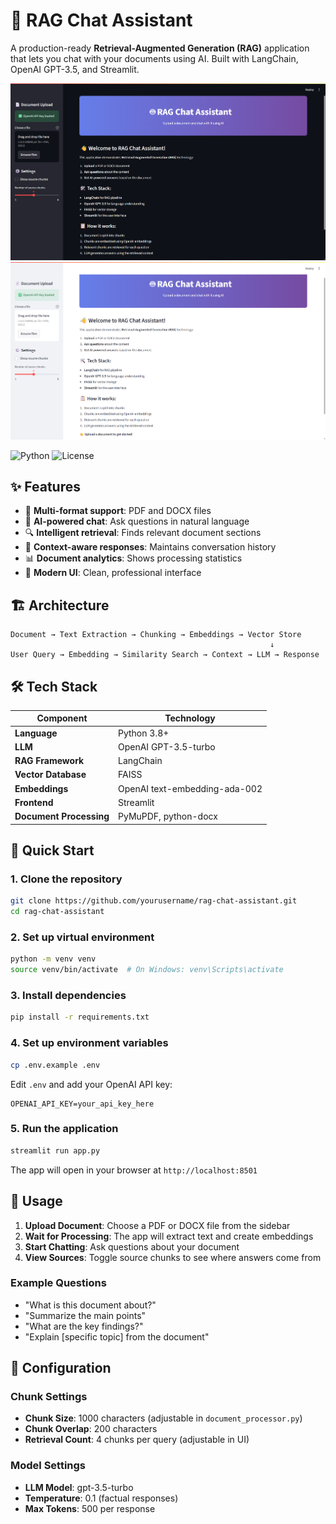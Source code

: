 # 🤖 RAG Chat Assistant

A production-ready **Retrieval-Augmented Generation (RAG)** application that lets you chat with your documents using AI. Built with LangChain, OpenAI GPT-3.5, and Streamlit.

![alt text](<screenshots/Screenshot 2025-07-22 115206.png>)
![alt text](<screenshots/Screenshot 2025-07-22 115305.png>)

![Python](https://img.shields.io/badge/python-v3.8+-blue.svg)
![License](https://img.shields.io/badge/license-MIT-green.svg)

## ✨ Features

- 📄 **Multi-format support**: PDF and DOCX files
- 🤖 **AI-powered chat**: Ask questions in natural language
- 🔍 **Intelligent retrieval**: Finds relevant document sections
- 💬 **Context-aware responses**: Maintains conversation history
- 📊 **Document analytics**: Shows processing statistics
- 🎨 **Modern UI**: Clean, professional interface

## 🏗️ Architecture

```
Document → Text Extraction → Chunking → Embeddings → Vector Store
                                                          ↓
User Query → Embedding → Similarity Search → Context → LLM → Response
```

## 🛠️ Tech Stack

| Component | Technology |
|-----------|------------|
| **Language** | Python 3.8+ |
| **LLM** | OpenAI GPT-3.5-turbo |
| **RAG Framework** | LangChain |
| **Vector Database** | FAISS |
| **Embeddings** | OpenAI text-embedding-ada-002 |
| **Frontend** | Streamlit |
| **Document Processing** | PyMuPDF, python-docx |

## 🚀 Quick Start

### 1. Clone the repository
```bash
git clone https://github.com/yourusername/rag-chat-assistant.git
cd rag-chat-assistant
```

### 2. Set up virtual environment
```bash
python -m venv venv
source venv/bin/activate  # On Windows: venv\Scripts\activate
```

### 3. Install dependencies
```bash
pip install -r requirements.txt
```

### 4. Set up environment variables
```bash
cp .env.example .env
```
Edit `.env` and add your OpenAI API key:
```
OPENAI_API_KEY=your_api_key_here
```

### 5. Run the application
```bash
streamlit run app.py
```

The app will open in your browser at `http://localhost:8501`

## 📖 Usage

1. **Upload Document**: Choose a PDF or DOCX file from the sidebar
2. **Wait for Processing**: The app will extract text and create embeddings
3. **Start Chatting**: Ask questions about your document
4. **View Sources**: Toggle source chunks to see where answers come from

### Example Questions
- "What is this document about?"
- "Summarize the main points"
- "What are the key findings?"
- "Explain [specific topic] from the document"

## 🔧 Configuration

### Chunk Settings
- **Chunk Size**: 1000 characters (adjustable in `document_processor.py`)
- **Chunk Overlap**: 200 characters
- **Retrieval Count**: 4 chunks per query (adjustable in UI)

### Model Settings
- **LLM Model**: gpt-3.5-turbo
- **Temperature**: 0.1 (factual responses)
- **Max Tokens**: 500 per response